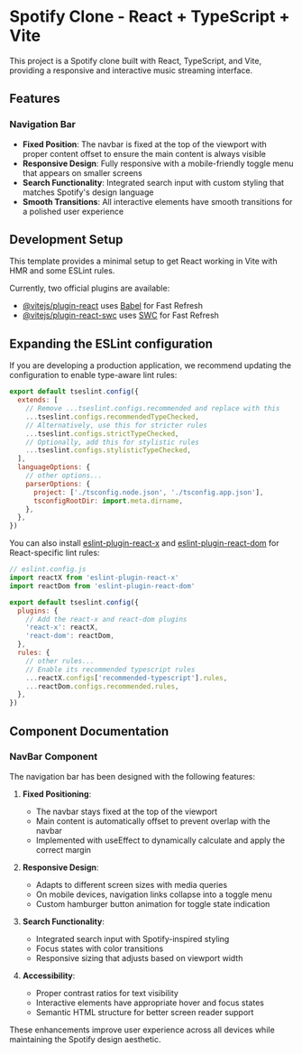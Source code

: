 # Spotify Clone - React + TypeScript + Vite

This project is a Spotify clone built with React, TypeScript, and Vite, providing a responsive and interactive music streaming interface.

## Features

### Navigation Bar
- **Fixed Position**: The navbar is fixed at the top of the viewport with proper content offset to ensure the main content is always visible
- **Responsive Design**: Fully responsive with a mobile-friendly toggle menu that appears on smaller screens
- **Search Functionality**: Integrated search input with custom styling that matches Spotify's design language
- **Smooth Transitions**: All interactive elements have smooth transitions for a polished user experience

## Development Setup

This template provides a minimal setup to get React working in Vite with HMR and some ESLint rules.

Currently, two official plugins are available:

- [@vitejs/plugin-react](https://github.com/vitejs/vite-plugin-react/blob/main/packages/plugin-react/README.md) uses [Babel](https://babeljs.io/) for Fast Refresh
- [@vitejs/plugin-react-swc](https://github.com/vitejs/vite-plugin-react-swc) uses [SWC](https://swc.rs/) for Fast Refresh

## Expanding the ESLint configuration

If you are developing a production application, we recommend updating the configuration to enable type-aware lint rules:

```js
export default tseslint.config({
  extends: [
    // Remove ...tseslint.configs.recommended and replace with this
    ...tseslint.configs.recommendedTypeChecked,
    // Alternatively, use this for stricter rules
    ...tseslint.configs.strictTypeChecked,
    // Optionally, add this for stylistic rules
    ...tseslint.configs.stylisticTypeChecked,
  ],
  languageOptions: {
    // other options...
    parserOptions: {
      project: ['./tsconfig.node.json', './tsconfig.app.json'],
      tsconfigRootDir: import.meta.dirname,
    },
  },
})
```

You can also install [eslint-plugin-react-x](https://github.com/Rel1cx/eslint-react/tree/main/packages/plugins/eslint-plugin-react-x) and [eslint-plugin-react-dom](https://github.com/Rel1cx/eslint-react/tree/main/packages/plugins/eslint-plugin-react-dom) for React-specific lint rules:

```js
// eslint.config.js
import reactX from 'eslint-plugin-react-x'
import reactDom from 'eslint-plugin-react-dom'

export default tseslint.config({
  plugins: {
    // Add the react-x and react-dom plugins
    'react-x': reactX,
    'react-dom': reactDom,
  },
  rules: {
    // other rules...
    // Enable its recommended typescript rules
    ...reactX.configs['recommended-typescript'].rules,
    ...reactDom.configs.recommended.rules,
  },
})
```

## Component Documentation

### NavBar Component

The navigation bar has been designed with the following features:

1. **Fixed Positioning**:
   - The navbar stays fixed at the top of the viewport
   - Main content is automatically offset to prevent overlap with the navbar
   - Implemented with useEffect to dynamically calculate and apply the correct margin

2. **Responsive Design**:
   - Adapts to different screen sizes with media queries
   - On mobile devices, navigation links collapse into a toggle menu
   - Custom hamburger button animation for toggle state indication

3. **Search Functionality**:
   - Integrated search input with Spotify-inspired styling
   - Focus states with color transitions
   - Responsive sizing that adjusts based on viewport width

4. **Accessibility**:
   - Proper contrast ratios for text visibility
   - Interactive elements have appropriate hover and focus states
   - Semantic HTML structure for better screen reader support

These enhancements improve user experience across all devices while maintaining the Spotify design aesthetic.
